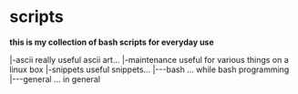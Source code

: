 # scripts
 **this is my collection of bash scripts for everyday use**  

<div>
   |-ascii					really useful ascii art...  
   |-maintenance		useful for various things on a linux box  
   |-snippets				useful snippets...  
   |---bash					... while bash programming  
   |---general			... in general  
</div>
